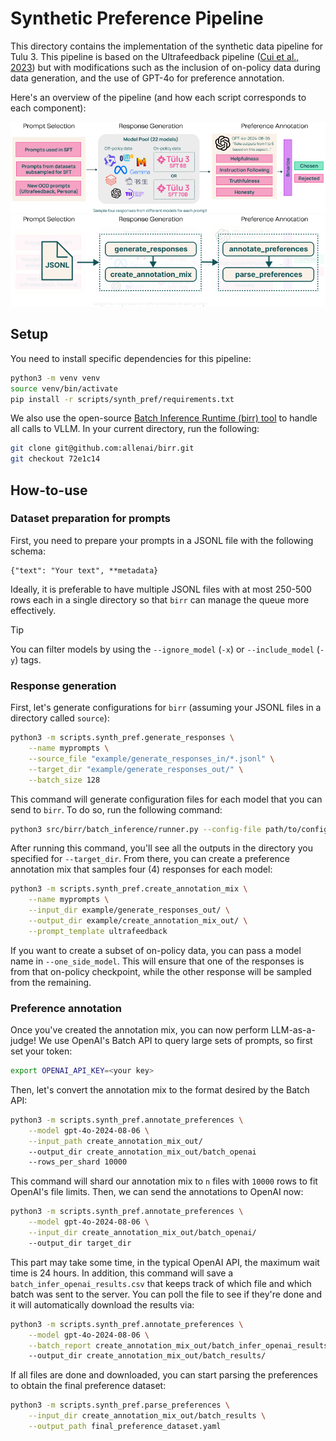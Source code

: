 # Synthetic Preference Pipeline

This directory contains the implementation of the synthetic data pipeline for Tulu 3.
This pipeline is based on the Ultrafeedback pipeline ([Cui et al., 2023](https://arxiv.org/abs/2310.01377)) but with modifications such as the inclusion of on-policy data during data generation, and the use of GPT-4o for preference annotation.

Here's an overview of the pipeline (and how each script corresponds to each component):

![](https://github.com/allenai/open-instruct/blob/main/scripts/synth_pref/assets/ufpp_pipeline_v2_normal.png)
![](https://github.com/allenai/open-instruct/blob/main/scripts/synth_pref/assets/ufpp_pipeline_v2_code.png)


## Setup

You need to install specific dependencies for this pipeline:

```sh
python3 -m venv venv
source venv/bin/activate
pip install -r scripts/synth_pref/requirements.txt
```

We also use the open-source [Batch Inference Runtime (birr) tool](https://github.com/allenai/birr) to handle all calls to VLLM.
In your current directory, run the following:

```sh
git clone git@github.com:allenai/birr.git
git checkout 72e1c14
```

## How-to-use

### Dataset preparation for prompts

First, you need to prepare your prompts in a JSONL file with the following schema:

```
{"text": "Your text", **metadata}
```

Ideally, it is preferable to have multiple JSONL files with at most 250-500 rows each in a single directory so that `birr` can manage the queue more effectively.

> [!TIP]
> You can filter models by using the `--ignore_model` (`-x`) or `--include_model` (`-y`) tags.

### Response generation

First, let's generate configurations for `birr` (assuming your JSONL files in a directory called `source`):

```sh
python3 -m scripts.synth_pref.generate_responses \
    --name myprompts \
    --source_file "example/generate_responses_in/*.jsonl" \
    --target_dir "example/generate_responses_out/" \
    --batch_size 128
```

This command will generate configuration files for each model that you can send to `birr`.
To do so, run the following command:

```sh
python3 src/birr/batch_inference/runner.py --config-file path/to/config/file.yaml
```

After running this command, you'll see all the outputs in the directory you specified for `--target_dir`.
From there, you can create a preference annotation mix that samples four (4) responses for each model:

```sh
python3 -m scripts.synth_pref.create_annotation_mix \
    --name myprompts \
    --input_dir example/generate_responses_out/ \
    --output_dir example/create_annotation_mix_out/ \
    --prompt_template ultrafeedback
```

If you want to create a subset of on-policy data, you can pass a model name in `--one_side_model`.
This will ensure that one of the responses is from that on-policy checkpoint, while the other response will be sampled from the remaining.

### Preference annotation

Once you've created the annotation mix, you can now perform LLM-as-a-judge!
We use OpenAI's Batch API to query large sets of prompts, so first set your token:

```sh
export OPENAI_API_KEY=<your key>
```

Then, let's convert the annotation mix to the format desired by the Batch API:

```sh
python3 -m scripts.synth_pref.annotate_preferences \
    --model gpt-4o-2024-08-06 \
    --input_path create_annotation_mix_out/
    --output_dir create_annotation_mix_out/batch_openai
    --rows_per_shard 10000
```

This command will shard our annotation mix to `n` files with `10000` rows to fit OpenAI's file limits.
Then, we can send the annotations to OpenAI now:

```sh
python3 -m scripts.synth_pref.annotate_preferences \
    --model gpt-4o-2024-08-06 \
    --input_dir create_annotation_mix_out/batch_openai/
    --output_dir target_dir
```

This part may take some time, in the typical OpenAI API, the maximum wait time is 24 hours.
In addition, this command will save a `batch_infer_openai_results.csv` that keeps track of which file and which batch was sent to the server.
You can poll the file to see if they're done and it will automatically download the results via:

```sh
python3 -m scripts.synth_pref.annotate_preferences \
    --model gpt-4o-2024-08-06 \
    --batch_report create_annotation_mix_out/batch_infer_openai_results.csv
    --output_dir create_annotation_mix_out/batch_results/
```

If all files are done and downloaded, you can start parsing the preferences to obtain the final preference dataset:

```sh
python3 -m scripts.synth_pref.parse_preferences \
    --input_dir create_annotation_mix_out/batch_results \
    --output_path final_preference_dataset.yaml
```
